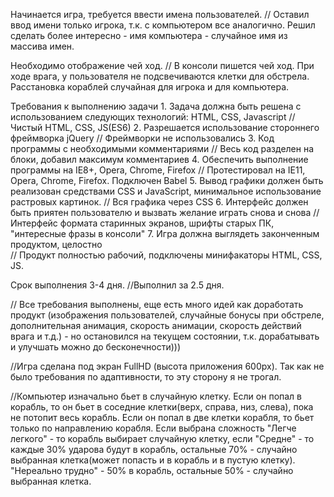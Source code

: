 Начинается игра, требуется ввести имена пользователей. 
// Оставил ввод имени только игрока, т.к. с компьютером все аналогично. Решил сделать более интересно - имя компьютера - случайное имя из массива имен.

Необходимо отображение чей ход. 
// В консоли пишется чей ход. При ходе врага, у пользователя не подсвечиваются клетки для обстрела.
Расстановка кораблей случайная для игрока и для компьютера.

Требования к выполнению задачи
    1. Задача должна быть решена с использованием следующих технологий: HTML, CSS, Javascript 
    // Чистый HTML, CSS, JS(ES6)
    2. Разрешается использование стороннего фреймворка jQuery 
    // Фреймворки не использовались
    3. Код программы с необходимыми комментариями 
    // Весь код разделен на блоки, добавил максимум комментариев
    4. Обеспечить выполнение программы на IE8+, Opera, Chrome, Firefox 
    // Протестировал на IE11, Opera, Chrome, Firefox. Подключен Babel
    5. Вывод графики должен быть реализован средствами CSS и JavaScript, минимальное использование растровых картинок. 
    // Вся графика через CSS
    6. Интерфейс должен быть приятен пользователю и вызвать желание играть снова и снова 
    // Интерфейс формата старинных экранов, шрифты старых ПК, "интересные фразы в консоли"
    7. Игра должна выглядеть законченным продуктом, целостно  
    // Продукт полностью рабочий, подключены минифакаторы HTML, CSS, JS.

Срок выполнения 3-4 дня. 
//Выполнил за 2.5 дня.

// Все требования выполнены, еще есть много идей как доработать продукт (изображения пользователей, случайные бонусы при обстреле, дополнительная анимация, скорость анимации, скорость действий врага и т.д.) - но остановился на текущем состоянии, т.к. дорабатывать и улучшать можно до бесконечности)))

//Игра сделана под экран FullHD (высота приложения 600px). Так как не было требования по адаптивности, то эту сторону я не трогал.

//Компьютер изначально бьет в случайную клетку. Если он попал в корабль, то он бьет в соседние клетки(верх, справа, низ, слева), пока не потопит весь корабль. Если он попал в две клетки корабля, то бьет только по направлению корабля. Если выбрана сложность "Легче легкого" - то корабль выбирает случайную клетку, если "Средне" - то каждые 30% ударова будут в корабль, остальные 70% - случайно выбранная клетка(может попасть и в корабль и в пустую клетку). "Нереально трудно" - 50% в корабль, остальные 50% - случайно выбранная клетка. 